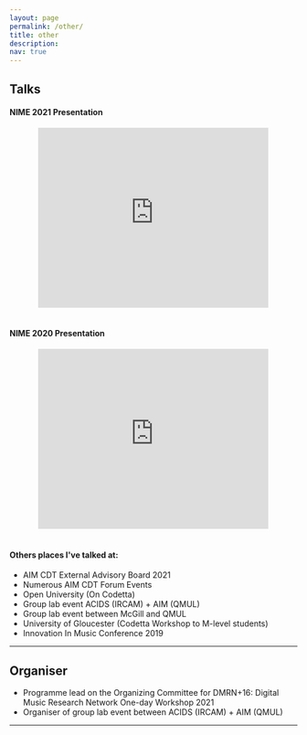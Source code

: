 ```yaml
---
layout: page
permalink: /other/
title: other
description:
nav: true
---
```


## Talks

#### NIME 2021 Presentation
<center><iframe width="80%" height="315" src="https://www.youtube.com/embed/O55-l66_HGg" title="YouTube video player" frameborder="0" allow="accelerometer; autoplay; clipboard-write; encrypted-media; gyroscope; picture-in-picture" allowfullscreen></iframe></center> <br>

#### NIME 2020 Presentation
<center><iframe width="80%" height="315" src="https://www.youtube.com/embed/fPbZMQ5LEmk" title="YouTube video player" frameborder="0" allow="accelerometer; autoplay; clipboard-write; encrypted-media; gyroscope; picture-in-picture" allowfullscreen></iframe></center><br>


#### Others places I've talked at:
* AIM CDT External Advisory Board 2021
* Numerous AIM CDT Forum Events 
* Open University (On Codetta)
* Group lab event ACIDS (IRCAM) + AIM (QMUL)
* Group lab event between McGill and QMUL
* University of Gloucester (Codetta Workshop to M-level students)
* Innovation In Music Conference 2019

---

## Organiser
* Programme lead on the Organizing Committee for DMRN+16: Digital Music Research Network One-day Workshop 2021
* Organiser of group lab event between ACIDS (IRCAM) + AIM (QMUL)

---